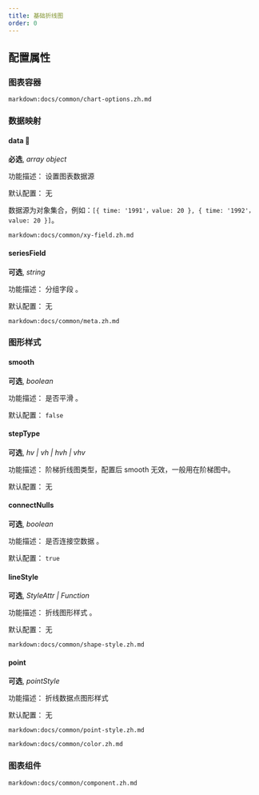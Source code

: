 ```yaml
---
title: 基础折线图
order: 0
---
```


## 配置属性

### 图表容器

`markdown:docs/common/chart-options.zh.md`

### 数据映射

#### data 📌

**必选**, _array object_

功能描述： 设置图表数据源

默认配置： 无

数据源为对象集合，例如：`[{ time: '1991'，value: 20 }, { time: '1992'，value: 20 }]`。

`markdown:docs/common/xy-field.zh.md`

#### seriesField

**可选**, _string_

功能描述： 分组字段 。

默认配置： 无

`markdown:docs/common/meta.zh.md`

### 图形样式

#### smooth

**可选**, _boolean_

功能描述： 是否平滑 。

默认配置： `false`

#### stepType

**可选**, _hv | vh | hvh | vhv_

功能描述： 阶梯折线图类型，配置后 smooth 无效，一般用在阶梯图中。

默认配置： 无

#### connectNulls

**可选**, _boolean_

功能描述： 是否连接空数据 。

默认配置： `true`

#### lineStyle

**可选**, _StyleAttr | Function_

功能描述： 折线图形样式 。

默认配置： 无

`markdown:docs/common/shape-style.zh.md`

#### point

**可选**, _pointStyle_

功能描述： 折线数据点图形样式

默认配置： 无

`markdown:docs/common/point-style.zh.md`

`markdown:docs/common/color.zh.md`

### 图表组件

`markdown:docs/common/component.zh.md`
